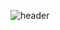 ![header](https://capsule-render.vercel.app/api?type=venom&color=auto&height=300&section=header&text=안녕하세요%20이주미입니다.&fontSize=80&desc=Frontend%20Developer&descAlignY=80&descAlignX=80)

<!--
**dlwnal98/dlwnal98** is a ✨ _special_ ✨ repository because its `README.md` (this file) appears on your GitHub profile.

Here are some ideas to get you started:

- 🔭 I’m currently working on ...
- 🌱 I’m currently learning ...
- 👯 I’m looking to collaborate on ...
- 🤔 I’m looking for help with ...
- 💬 Ask me about ...
- 📫 How to reach me: ...
- 😄 Pronouns: ...
- ⚡ Fun fact: ...
-->
